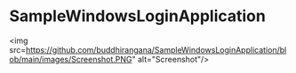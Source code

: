 # SampleWindowsLoginApplication
<img src=https://github.com/buddhirangana/SampleWindowsLoginApplication/blob/main/images/Screenshot.PNG" alt="Screenshot"/>
